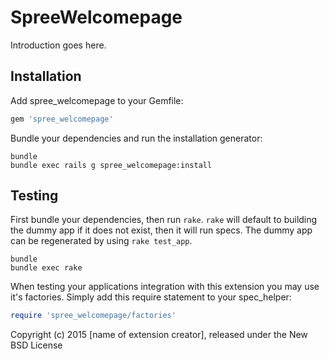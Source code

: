 SpreeWelcomepage
================

Introduction goes here.

Installation
------------

Add spree_welcomepage to your Gemfile:

```ruby
gem 'spree_welcomepage'
```

Bundle your dependencies and run the installation generator:

```shell
bundle
bundle exec rails g spree_welcomepage:install
```

Testing
-------

First bundle your dependencies, then run `rake`. `rake` will default to building the dummy app if it does not exist, then it will run specs. The dummy app can be regenerated by using `rake test_app`.

```shell
bundle
bundle exec rake
```

When testing your applications integration with this extension you may use it's factories.
Simply add this require statement to your spec_helper:

```ruby
require 'spree_welcomepage/factories'
```

Copyright (c) 2015 [name of extension creator], released under the New BSD License
